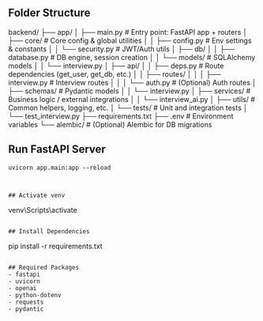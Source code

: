 ## Folder Structure

backend/
├── app/
│   ├── main.py                   # Entry point: FastAPI app + routers
│   ├── core/                     # Core config & global utilities
│   │   ├── config.py             # Env settings & constants
│   │   └── security.py           # JWT/Auth utils
│   ├── db/
│   │   ├── database.py           # DB engine, session creation
│   │   └── models/               # SQLAlchemy models
│   │       └── interview.py
│   ├── api/
│   │   ├── deps.py               # Route dependencies (get_user, get_db, etc.)
│   │   ├── routes/
│   │   │   ├── interview.py      # Interview routes
│   │   │   └── auth.py           # (Optional) Auth routes
│   ├── schemas/                  # Pydantic models
│   │   └── interview.py
│   ├── services/                 # Business logic / external integrations
│   │   └── interview_ai.py
│   ├── utils/                    # Common helpers, logging, etc.
│   └── tests/                    # Unit and integration tests
│       └── test_interview.py
├── requirements.txt
├── .env                          # Environment variables
└── alembic/                      # (Optional) Alembic for DB migrations




## Run FastAPI Server
```
uvicorn app.main:app --reload



## Activate venv
```
venv\Scripts\activate
```

## Install Dependencies
```
pip install -r requirements.txt
```

## Required Packages
- fastapi
- uvicorn 
- openai 
- python-dotenv
- requests
- pydantic